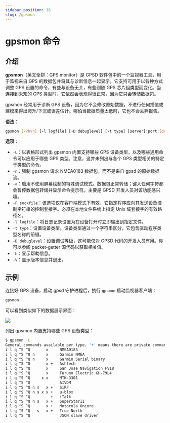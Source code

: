 ```yaml
---
sidebar_position: 16
slug: /gpsmon
---
```


# gpsmon 命令



## 介绍

**gpsmon**（英文全拼：GPS monitor）是 GPSD 软件包中的一个监视器工具，用于监视来自 GPS 的数据包并将其与诊断信息一起显示。它支持可用于以各种方式调整 GPS 设置的命令，有些与设备无关，有些则随 GPS 芯片组类型而变化。当连接到未知的 GPS 类型时，它依然会表现得很正常，因为它只会转储数据包。

gpsmon 经常用于诊断 GPS 设备，因为它不会修改原始数据，不进行任何插值或建模来得出爬升/下沉或误差估计。哪怕当数据质量太低时，它也不会丢弃报告。

**语法**：

```bash
gpsmon [-?hVn] [-l logfile] [-D debuglevel] [-t type] [server[:port:[device]]]
```

**选项**：

- `-L`：以表格形式列出 gpsmon 内置支持哪些 GPS 设备类型，以及哪些通用命令可以应用于哪些 GPS 类型。注意，这并未列出与各个 GPS 类型相关的特定于类型的命令。
- `-n`：强制 gpsmon 请求 NMEA0183 数据包，而不是来自 gpsd 的原始数据流。
- `-a`：启用不使用屏幕绘制的特殊调试模式。数据包正常转储；键入任何字符都会暂停数据包转储并显示命令提示符。主要是 GPSD 开发人员对该功能感兴趣。
- `-F sockfile`：该选项仅在客户端模式下有效，它指定程序应向其发送设备控制字符串的控制套接字。必须在本地文件系统上指定 Unix 域套接字的有效路径名。
- `-l logfile`：将日志记录设置为在设备打开时立即输出到指定文件。
- `-t type`：设置设备类型。设备类型通过一个字符串区分，它包含驱动程序类型名称的前缀。
- `-D debuglevel`：设置调试等级，这可能仅对 GPSD 代码的开发人员有用。你可以参阅 packet-getter 源代码以获取相关值。
- `-h`：显示帮助信息。
- `-V`：显示版本信息并退出。



## 示例

连接好 GPS 设备，启动 gpsd 守护进程后，执行 `gpsmon` 启动监视器客户端：

```bash
gpsmon
```

可以看到类似如下的数据展示界面：

![](https://static.getiot.tech/linux-gpsd-gpsmon.png#center)

列出 gpsmon 内置支持哪些 GPS 设备类型：

```bash
$ gpsmon -L
General commands available per type. '+' means there are private commands.
i l q ^S ^Q       x  	NMEA0183
i l q ^S ^Q n     x  	Garmin NMEA
i l q ^S ^Q n     x  	Garmin Serial binary
i l q ^S ^Q       x +	Ashtech
i l q ^S ^Q       x  	San Jose Navigation FV18
i l q ^S ^Q       x  	Furuno Electric GH-79L4
i l q ^S ^Q     x x  	MTK-3301
i l q ^S ^Q          	AIVDM
i l q ^S ^Q n s   x +	SiRF
i l q ^S ^Q n s x x +	u-blox
i l q ^S ^Q         +	iTalk
i l q ^S ^Q n s   x +	SuperStarII
i l q ^S ^Q       x +	Motorola Oncore
i l q ^S ^Q   s   x +	True North
i l q ^S ^Q          	JSON slave driver
```

